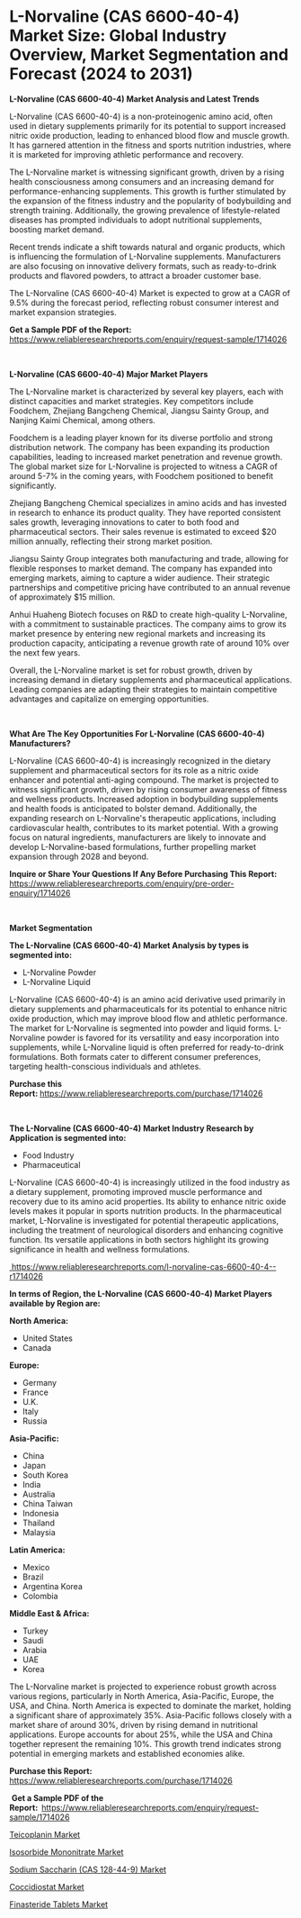 <p><h1>L-Norvaline (CAS 6600-40-4) Market Size: Global Industry Overview, Market Segmentation and Forecast (2024 to 2031)</h1></p><p><strong>L-Norvaline (CAS 6600-40-4) Market Analysis and Latest Trends</strong></p>
<p><p>L-Norvaline (CAS 6600-40-4) is a non-proteinogenic amino acid, often used in dietary supplements primarily for its potential to support increased nitric oxide production, leading to enhanced blood flow and muscle growth. It has garnered attention in the fitness and sports nutrition industries, where it is marketed for improving athletic performance and recovery.</p><p>The L-Norvaline market is witnessing significant growth, driven by a rising health consciousness among consumers and an increasing demand for performance-enhancing supplements. This growth is further stimulated by the expansion of the fitness industry and the popularity of bodybuilding and strength training. Additionally, the growing prevalence of lifestyle-related diseases has prompted individuals to adopt nutritional supplements, boosting market demand. </p><p>Recent trends indicate a shift towards natural and organic products, which is influencing the formulation of L-Norvaline supplements. Manufacturers are also focusing on innovative delivery formats, such as ready-to-drink products and flavored powders, to attract a broader customer base. </p><p>The L-Norvaline (CAS 6600-40-4) Market is expected to grow at a CAGR of 9.5% during the forecast period, reflecting robust consumer interest and market expansion strategies.</p></p>
<p><strong>Get a Sample PDF of the Report:&nbsp;</strong> <a href="https://www.reliableresearchreports.com/enquiry/request-sample/1714026?utm_campaign=1629&utm_medium=2&utm_source=Github&utm_content=ia&utm_term=22102024&utm_id=l-norvaline-cas-6600-40-4">https://www.reliableresearchreports.com/enquiry/request-sample/1714026</a></p>
<p>&nbsp;</p>
<p><strong>L-Norvaline (CAS 6600-40-4) Major Market Players</strong></p>
<p><p>The L-Norvaline market is characterized by several key players, each with distinct capacities and market strategies. Key competitors include Foodchem, Zhejiang Bangcheng Chemical, Jiangsu Sainty Group, and Nanjing Kaimi Chemical, among others. </p><p>Foodchem is a leading player known for its diverse portfolio and strong distribution network. The company has been expanding its production capabilities, leading to increased market penetration and revenue growth. The global market size for L-Norvaline is projected to witness a CAGR of around 5-7% in the coming years, with Foodchem positioned to benefit significantly.</p><p>Zhejiang Bangcheng Chemical specializes in amino acids and has invested in research to enhance its product quality. They have reported consistent sales growth, leveraging innovations to cater to both food and pharmaceutical sectors. Their sales revenue is estimated to exceed $20 million annually, reflecting their strong market position.</p><p>Jiangsu Sainty Group integrates both manufacturing and trade, allowing for flexible responses to market demand. The company has expanded into emerging markets, aiming to capture a wider audience. Their strategic partnerships and competitive pricing have contributed to an annual revenue of approximately $15 million.</p><p>Anhui Huaheng Biotech focuses on R&D to create high-quality L-Norvaline, with a commitment to sustainable practices. The company aims to grow its market presence by entering new regional markets and increasing its production capacity, anticipating a revenue growth rate of around 10% over the next few years.</p><p>Overall, the L-Norvaline market is set for robust growth, driven by increasing demand in dietary supplements and pharmaceutical applications. Leading companies are adapting their strategies to maintain competitive advantages and capitalize on emerging opportunities.</p></p>
<p>&nbsp;</p>
<p><strong>What Are The Key Opportunities For L-Norvaline (CAS 6600-40-4) Manufacturers?</strong></p>
<p><p>L-Norvaline (CAS 6600-40-4) is increasingly recognized in the dietary supplement and pharmaceutical sectors for its role as a nitric oxide enhancer and potential anti-aging compound. The market is projected to witness significant growth, driven by rising consumer awareness of fitness and wellness products. Increased adoption in bodybuilding supplements and health foods is anticipated to bolster demand. Additionally, the expanding research on L-Norvaline's therapeutic applications, including cardiovascular health, contributes to its market potential. With a growing focus on natural ingredients, manufacturers are likely to innovate and develop L-Norvaline-based formulations, further propelling market expansion through 2028 and beyond.</p></p>
<p><strong>Inquire or Share Your Questions If Any Before Purchasing This Report:</strong> <a href="https://www.reliableresearchreports.com/enquiry/pre-order-enquiry/1714026?utm_campaign=1629&utm_medium=2&utm_source=Github&utm_content=ia&utm_term=22102024&utm_id=l-norvaline-cas-6600-40-4">https://www.reliableresearchreports.com/enquiry/pre-order-enquiry/1714026</a></p>
<p>&nbsp;</p>
<p><strong>Market Segmentation</strong></p>
<p><strong>The L-Norvaline (CAS 6600-40-4) Market Analysis by types is segmented into:</strong></p>
<p><ul><li>L-Norvaline Powder</li><li>L-Norvaline Liquid</li></ul></p>
<p><p>L-Norvaline (CAS 6600-40-4) is an amino acid derivative used primarily in dietary supplements and pharmaceuticals for its potential to enhance nitric oxide production, which may improve blood flow and athletic performance. The market for L-Norvaline is segmented into powder and liquid forms. L-Norvaline powder is favored for its versatility and easy incorporation into supplements, while L-Norvaline liquid is often preferred for ready-to-drink formulations. Both formats cater to different consumer preferences, targeting health-conscious individuals and athletes.</p></p>
<p><strong>Purchase this Report:&nbsp;</strong><a href="https://www.reliableresearchreports.com/purchase/1714026?utm_campaign=1629&utm_medium=2&utm_source=Github&utm_content=ia&utm_term=22102024&utm_id=l-norvaline-cas-6600-40-4">https://www.reliableresearchreports.com/purchase/1714026</a></p>
<p>&nbsp;</p>
<p><strong>The L-Norvaline (CAS 6600-40-4) Market Industry Research by Application is segmented into:</strong></p>
<p><ul><li>Food Industry</li><li>Pharmaceutical</li></ul></p>
<p><p>L-Norvaline (CAS 6600-40-4) is increasingly utilized in the food industry as a dietary supplement, promoting improved muscle performance and recovery due to its amino acid properties. Its ability to enhance nitric oxide levels makes it popular in sports nutrition products. In the pharmaceutical market, L-Norvaline is investigated for potential therapeutic applications, including the treatment of neurological disorders and enhancing cognitive function. Its versatile applications in both sectors highlight its growing significance in health and wellness formulations.</p></p>
<p><a href="https://www.reliableresearchreports.com/l-norvaline-cas-6600-40-4--r1714026?utm_campaign=1629&utm_medium=2&utm_source=Github&utm_content=ia&utm_term=22102024&utm_id=l-norvaline-cas-6600-40-4">&nbsp;https://www.reliableresearchreports.com/l-norvaline-cas-6600-40-4--r1714026</a></p>
<p><strong>In terms of Region, the L-Norvaline (CAS 6600-40-4) Market Players available by Region are:</strong></p>
<p>
    <p> <strong> North America: </strong>
        <ul>
            <li>United States</li>
            <li>Canada</li>
        </ul>
        </p> 
    <p> <strong> Europe: </strong>
        <ul>
            <li>Germany</li>
            <li>France</li>
            <li>U.K.</li>
            <li>Italy</li>
            <li>Russia</li>
        </ul>
        </p> 
    <p> <strong> Asia-Pacific: </strong>
        <ul>
            <li>China</li>
            <li>Japan</li>
            <li>South Korea</li>
            <li>India</li>
            <li>Australia</li>
            <li>China Taiwan</li>
            <li>Indonesia</li>
            <li>Thailand</li>
            <li>Malaysia</li>
        </ul>
        </p> 
    <p> <strong> Latin America: </strong>
        <ul>
            <li>Mexico</li>
            <li>Brazil</li>
            <li>Argentina Korea</li>
            <li>Colombia</li>
        </ul>
        </p> 
    <p> <strong> Middle East & Africa: </strong>
        <ul>
            <li>Turkey</li>
            <li>Saudi</li>
            <li>Arabia</li>
            <li>UAE</li>
            <li>Korea</li>
        </ul>
    </p>
    </p>
<p><p>The L-Norvaline market is projected to experience robust growth across various regions, particularly in North America, Asia-Pacific, Europe, the USA, and China. North America is expected to dominate the market, holding a significant share of approximately 35%. Asia-Pacific follows closely with a market share of around 30%, driven by rising demand in nutritional applications. Europe accounts for about 25%, while the USA and China together represent the remaining 10%. This growth trend indicates strong potential in emerging markets and established economies alike.</p></p>
<p><strong>Purchase this Report: </strong><a href="https://www.reliableresearchreports.com/purchase/1714026?utm_campaign=1629&utm_medium=2&utm_source=Github&utm_content=ia&utm_term=22102024&utm_id=l-norvaline-cas-6600-40-4">https://www.reliableresearchreports.com/purchase/1714026</a></p>
<p>&nbsp;<strong>Get a Sample PDF of the Report:&nbsp;&nbsp;</strong><a href="https://www.reliableresearchreports.com/enquiry/request-sample/1714026?utm_campaign=1629&utm_medium=2&utm_source=Github&utm_content=ia&utm_term=22102024&utm_id=l-norvaline-cas-6600-40-4">https://www.reliableresearchreports.com/enquiry/request-sample/1714026</a></p>
<p><strong></strong></p>
<p><p><a href="https://www.linkedin.com/pulse/teicoplanin-market-share-analysis-growth-trends-forecasts-echyc?utm_campaign=1629&utm_medium=2&utm_source=Github&utm_content=ia&utm_term=22102024&utm_id=l-norvaline-cas-6600-40-4">Teicoplanin Market</a></p><p><a href="https://www.linkedin.com/pulse/isosorbide-mononitrate-market-research-report-exploring-size-wdndc?utm_campaign=1629&utm_medium=2&utm_source=Github&utm_content=ia&utm_term=22102024&utm_id=l-norvaline-cas-6600-40-4">Isosorbide Mononitrate Market</a></p><p><a href="https://github.com/MoonZANDRA/Market-Research-Report-List-1/blob/main/sodium-saccharin-cas-128-44-9-market.md?utm_campaign=1629&utm_medium=2&utm_source=Github&utm_content=ia&utm_term=22102024&utm_id=l-norvaline-cas-6600-40-4">Sodium Saccharin (CAS 128-44-9) Market</a></p><p><a href="https://www.linkedin.com/pulse/coccidiostat-market-research-report-forecast-growth-prospects-btfyc?utm_campaign=1629&utm_medium=2&utm_source=Github&utm_content=ia&utm_term=22102024&utm_id=l-norvaline-cas-6600-40-4">Coccidiostat Market</a></p><p><a href="https://www.linkedin.com/pulse/global-finasteride-tablets-116-cagr-forecast-2024-2031-crowd-data-wxedc?utm_campaign=1629&utm_medium=2&utm_source=Github&utm_content=ia&utm_term=22102024&utm_id=l-norvaline-cas-6600-40-4">Finasteride Tablets Market</a></p></p>